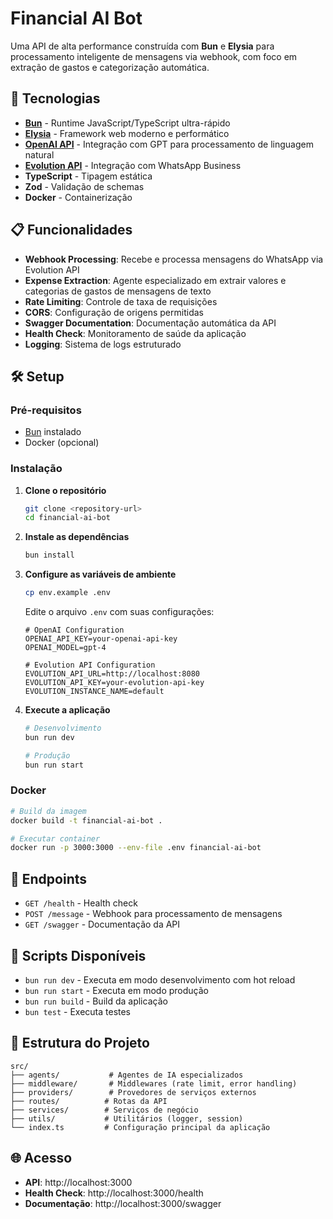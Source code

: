 # Financial AI Bot

Uma API de alta performance construída com **Bun** e **Elysia** para processamento inteligente de mensagens via webhook, com foco em extração de gastos e categorização automática.

## 🚀 Tecnologias

- **[Bun](https://bun.sh/)** - Runtime JavaScript/TypeScript ultra-rápido
- **[Elysia](https://elysiajs.com/)** - Framework web moderno e performático
- **[OpenAI API](https://openai.com/)** - Integração com GPT para processamento de linguagem natural
- **[Evolution API](https://evolution-api.com/)** - Integração com WhatsApp Business
- **TypeScript** - Tipagem estática
- **Zod** - Validação de schemas
- **Docker** - Containerização

## 📋 Funcionalidades

- **Webhook Processing**: Recebe e processa mensagens do WhatsApp via Evolution API
- **Expense Extraction**: Agente especializado em extrair valores e categorias de gastos de mensagens de texto
- **Rate Limiting**: Controle de taxa de requisições
- **CORS**: Configuração de origens permitidas
- **Swagger Documentation**: Documentação automática da API
- **Health Check**: Monitoramento de saúde da aplicação
- **Logging**: Sistema de logs estruturado

## 🛠️ Setup

### Pré-requisitos

- [Bun](https://bun.sh/docs/installation) instalado
- Docker (opcional)

### Instalação

1. **Clone o repositório**
   ```bash
   git clone <repository-url>
   cd financial-ai-bot
   ```

2. **Instale as dependências**
   ```bash
   bun install
   ```

3. **Configure as variáveis de ambiente**
   ```bash
   cp env.example .env
   ```
   
   Edite o arquivo `.env` com suas configurações:
   ```env
   # OpenAI Configuration
   OPENAI_API_KEY=your-openai-api-key
   OPENAI_MODEL=gpt-4
   
   # Evolution API Configuration
   EVOLUTION_API_URL=http://localhost:8080
   EVOLUTION_API_KEY=your-evolution-api-key
   EVOLUTION_INSTANCE_NAME=default
   ```

4. **Execute a aplicação**
   ```bash
   # Desenvolvimento
   bun run dev
   
   # Produção
   bun run start
   ```

### Docker

```bash
# Build da imagem
docker build -t financial-ai-bot .

# Executar container
docker run -p 3000:3000 --env-file .env financial-ai-bot
```

## 📡 Endpoints

- `GET /health` - Health check
- `POST /message` - Webhook para processamento de mensagens
- `GET /swagger` - Documentação da API

## 🔧 Scripts Disponíveis

- `bun run dev` - Executa em modo desenvolvimento com hot reload
- `bun run start` - Executa em modo produção
- `bun run build` - Build da aplicação
- `bun test` - Executa testes

## 📁 Estrutura do Projeto

```
src/
├── agents/           # Agentes de IA especializados
├── middleware/       # Middlewares (rate limit, error handling)
├── providers/        # Provedores de serviços externos
├── routes/          # Rotas da API
├── services/        # Serviços de negócio
├── utils/           # Utilitários (logger, session)
└── index.ts         # Configuração principal da aplicação
```

## 🌐 Acesso

- **API**: http://localhost:3000
- **Health Check**: http://localhost:3000/health
- **Documentação**: http://localhost:3000/swagger

